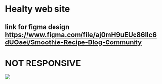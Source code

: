 # Healty web site

## link for figma design https://www.figma.com/file/aj0mH9uEUc86llc6dUOaei/Smoothie-Recipe-Blog-Community

# NOT RESPONSIVE

<img src="./img/design">
